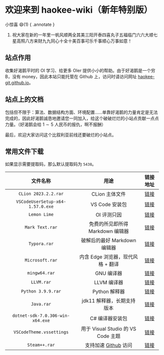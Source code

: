 # 欢迎来到 haokee-wiki（新年特别版）

小惊喜 :smile:(1)
{ .annotate }

1. 祝大家在新的一年里一帆风顺两全其美三阳开泰四喜丸子五福临门六六大顺七星高照八方来财九九同心十全十美百事可乐千事顺心万事如意！

## 站点作用

收集好渴鹅平时的 OI 学习、给更多 OIer 提供小小的帮助。由于好渴鹅是一个穷 B，没有 money，因此本站只能托管在 Github 上，访问时请访问网址 [haokee-git.github.io](http:haokee-git.github.io)。

## 站点上的文档

包括但不限于：算法、数据结构方面、环境配置……单靠好渴鹅的力量肯定是无法完成的，因此好渴鹅诚恳地邀请您一同加入，给这个破破烂烂的小站点贡献一点点力量。（好渴鹅会给 $1\sim 5$ 人民币的报仇，啊不报酬）

最后，欢迎大家访问这个比叙利亚前线还要破烂的小站点。

## 常用文件下载

如果显示需要提取码，那么默认提取码为 `5438`。

|文件名称|用途|链接地址|
|:-:|:-:|:-:|
|`CLion 2023.2.2.rar`|CLion 主体文件|[链接](https://www.123pan.com/s/OkLLVv-NsXBH.html)|
|`VSCodeUserSetup-x64-1.57.0.exe`|VS Code 安装包|[链接](https://www.123pan.com/s/OkLLVv-beYBH.html)|
|`Lemon Lime`|OI 评测只因|[链接](https://www.123pan.com/s/OkLLVv-ceYBH.htm)|
|`Mark Text.rar`|免费的所见即所得 Markdown 编辑器|[链接](https://www.123pan.com/s/OkLLVv-teYBH.html)|
|`Typora.rar`|破解后的最好 Markdown 编辑器|[链接](https://www.123pan.com/s/OkLLVv-ssXBH.html)|
|`Microsoft.rar`|内含 Edge 浏览器，现代风格 + 翻译|[链接](https://www.123pan.com/s/OkLLVv-ieYBH.html)|
|`mingw64.rar`|GNU 编译器|[链接](https://www.123pan.com/s/OkLLVv-leYBH.html)|
|`LLVM.rar`|LLVM 编译器|[链接](https://www.123pan.com/s/OkLLVv-eeYBH.html)|
|`Python 3.9.9.rar`|Python 解释器|[链接](https://www.123pan.com/s/OkLLVv-7eYBH.html)|
|`Java.rar`|jdk11 解释器，长期支持版本|[链接](https://www.123pan.com/s/OkLLVv-ZeYBH.html)|
|`dotnet-sdk-7.0.306-win-x64.exe`|C# 编译器安装包|[链接](https://www.123pan.com/s/OkLLVv-vtYBH.html)|
|`VSCodeTheme.vssettings`|用于 Visual Studio 的 VS Code 主题|[链接](file/VSCodeTheme.vssettings)|
|`Steam++.rar`|支持加速 [Github](https://github.com) 访问|[链接](https://www.123pan.com/s/OkLLVv-WsXBH.html)|